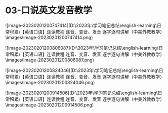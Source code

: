 # 03-口说英文发音教学

![image-20230201200747414](D:\2023年\学习笔记总结\english-learning\日常积累\【英语口语】连读教程  连音、变音、发音  逐字逐句讲解（中美外教教学）\images\image-20230201200747414.png)

![image-20230201200806087](D:\2023年\学习笔记总结\english-learning\日常积累\【英语口语】连读教程  连音、变音、发音  逐字逐句讲解（中美外教教学）\images\image-20230201200806087.png)

![image-20230201200824046](D:\2023年\学习笔记总结\english-learning\日常积累\【英语口语】连读教程  连音、变音、发音  逐字逐句讲解（中美外教教学）\images\image-20230201200824046.png)

![image-20230201200914506](D:\2023年\学习笔记总结\english-learning\日常积累\【英语口语】连读教程  连音、变音、发音  逐字逐句讲解（中美外教教学）\images\image-20230201200914506.png)